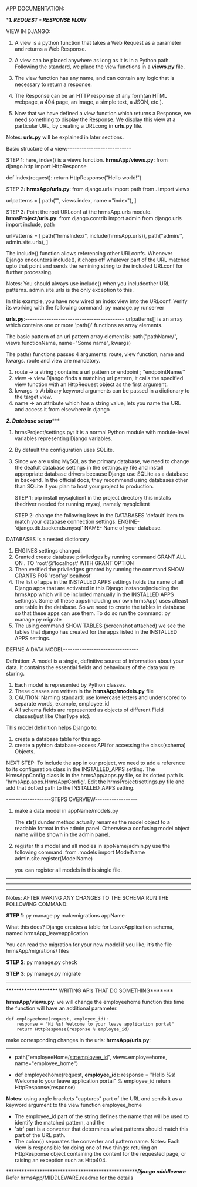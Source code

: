 APP DOCUMENTATION:

****************1. REQUEST - RESPONSE FLOW***************

VIEW IN DJANGO:
1. A view is a python function that takes a Web Request as a parameter and returns a Web Response.

2. A view can be placed anywhere as long as it is in a Python path. Following the standard, we place the view functions in a __views.py__ file.

3. The view function has any name, and can contain any logic that is necessary to return a response. 

4. The Response can be an HTTP response of any form(an HTML webpage, a 404 page, an image, a simple text, a JSON, etc.).

5. Now that we have defined a view function which returns a Response, we need something to display the Response. We display this view at a particular URL, by creating a URLcong in __urls.py__ file.

Notes: __urls.py__ will be explained in later sections.

Basic structure of a view:---------------------------

STEP 1:
here, index() is a views function.
__hrmsApp/views.py__:
from django.http import HttpResponse

def index(request):
    return HttpResponse("Hello world!")

STEP 2:
__hrmsApp/urls.py__:
from django.urls import path
from . import views

urlpatterns = [
    path("", views.index, name ="index"),
]

STEP 3:
Point the root URLconf at the hrmsApp.urls module. 
__hrmsProject/urls.py__:
from django.contrib import admin
from django.urls import include, path

urlPatterns = [
    path("hrmsIndex/", include(hrmsApp.urls)),
    path("admin/", admin.site.urls),
]

The include() function allows referencing other URLconfs. Whenever Django encounters include(), it chops off whatever part of the URL matched upto that point and sends the remining string to the included URLconf for further processing.

Notes:
You should always use include() when you includeother URL patterns. admin.site.urls is the only exception to this.

In this example, you have now wired an index view into the URLconf. Verify its working with the following command:
    py manage.py runserver


__urls.py__:------------------------------------------
urlpatterns[] is an array which contains one or more 'path()' functions as array elements.

The basic pattern of an url pattern array element is:
path("pathName/", views.functionName, name="Some name", kwargs)

The path() functions passes 4 arguments: route, view function, name and kwargs. route and view are mandatory.

1. route -> a string ; contains a url pattern or endpoint ; "endpointName/"
2. view -> view Django finds a matching url pattern, it calls the specified view function with an HttpRequest object as the first argument.
3. kwargs -> Arbitrary keyword arguments can be passed in a dictionary to the target view. 
4. name -> an attribute which has a string value, lets you name the URL and access it from elsewhere in django


*******************2. Database setup**********************

1. hrmsProject/settings.py: it is a normal Python module with module-level variables representing Django variables.

2. By default the configuration uses SQLite.

3. Since we are using MySQL as the primary database, we need to change the deafult database settings in the settings.py file and install appropriate database drivers because Django use SQLite as a database in backend. In the official docs, they recommend using databases other than SQLite if you plan to host your project to production.

    STEP 1: 
    pip install mysqlclient in the project directory
this installs thedriver needed for running mysql, namely mysqlclient

    STEP 2: 
change the following keys in the DATABASES 'default' item to match your database connection settings:
ENGINE- 'django.db.backends.mysql'
NAME- Name of your database.

DATABASES is a nested dictionary

1. ENGINES settings changed.
2. Granted create database priviledges by running command GRANT ALL ON *.* TO 'root'@'localhost' WITH GRANT OPTION
3. Then verified the priviledges granted by running the command SHOW GRANTS FOR 'root'@'localhost'
4. The list of apps in the INSTALLED APPS settings holds tha name of all Django apps that are activated in this Django instance(including the hrmsApp which will be included manually in the INSTALLED APPS settings). Some of these apps(including our own hrmsApp) uses atleast one table in the database. So we need to create the tables in database so that these apps can use them. To do so run the command: 
        py manage.py migrate
5. The using command SHOW TABLES (screenshot attached) we see the tables that django has created for the apps listed in the INSTALLED APPS settings.


DEFINE A DATA MODEL--------------------------------

Definition: A model is a single, definitive source of information about your data. It contains the essential fields and behaviours of the data you're storing. 

1. Each model is represented by Python classes.
2. These classes are written in the __hrmsApp/models.py__ file
3. CAUTION: Naming standard: use lowercase letters and underscored to separate words, example, employee_id
4. All schema fields are represented as objects of different Field classes(just like CharType etc).

This model definition helps Django to:
1. create a database table for this app
2. create a pyhton database-access API for accessing the class(schema) Objects.


NEXT STEP: To include the app in our project, we need to add a reference to its configuration class in the INSTALLED_APPS setting. The HrmsAppConfig class is in the hrmsApp/apps.py file, so its dotted path is 'hrmsApp.apps.HrmsAppConfig'. Edit the hrmsProject/settings.py file and add that dotted path to the INSTALLED_APPS setting. 


-------------------STEPS OVERVIEW------------------
1. make a data model in appName/models.py

    The __str__() dunder method actually renames the model object to a readable format in the admin panel. Otherwise a confusing model object name will be shown in the admin panel.

2. register this model and all modles in appName/admin.py
    use the following command:
        from .models import ModelName
        admin.site.register(ModelName)

    you can register all models in this single file.
----------------------------------------------------


------------------------
************************
Notes: AFTER MAKING ANY CHANGES TO THE SCHEMA RUN THE FOLLOWING COMMAND:

__STEP 1__:
        py manage.py makemigrations appName

What this does?
Django creates a table for LeaveApplication schema, named hrmsApp_leaveapplication

You can read the migration for your new model if you like; it’s the file hrmsApp/migrations/ files


__STEP 2__: 
        py manage.py check

__STEP 3__:
        py manage.py migrate

**********************************************************
******************** WRITING APIs THAT DO SOMETHING*******

__hrmsApp/views.py__:
    we will change the employeehome function
    this time the function will have an additional parameter.

    def employeehome(request, employee_id):
        response = "Hi %s! Welcome to your leave application portal"
        return HttpResponse(response % employee_id)

make corresponding changes in the urls:
__hrmsApp/urls.py__:

-----------------------------------------------
* path("employeeHome/<str:employee_id>", views.employeehome, name="employee_home")

* def employeehome(request, __employee_id__):
    response = "Hello %s! Welcome to your leave application portal" % employee_id
    return HttpResponse(response)

__Notes__: using angle brackets "captures" part of the URL and sends it as a keyword argument to the view function employee_home

* The employee_id part of the string defines the name that will be used to identify the matched pattern, and the 
* 'str' part is a converter that determines what patterns should match this part of the URL path.
* The colon(:) separates the converter and pattern name.
Notes: Each view is responsible for doing one of two things: returing an HttpResponse object containing the content for the requested page, or raising an exception such as Http404.


****************************************************************************Django middleware*************************
Refer hrmsApp/MIDDLEWARE.readme for the details


